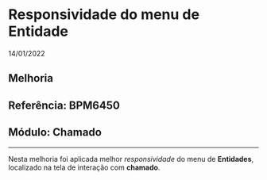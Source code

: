 # Responsividade do menu de Entidade
14/01/2022
## Melhoria
## Referência: BPM6450
## Módulo: Chamado
***

Nesta melhoria foi aplicada melhor *responsividade* do menu de **Entidades**, localizado na tela de interação com **chamado**.
